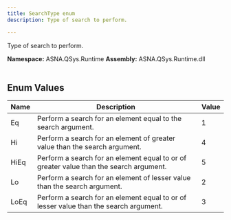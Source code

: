 ```yaml
---
title: SearchType enum
description: Type of search to perform.

---
```


Type of search to perform.

**Namespace:** ASNA.QSys.Runtime
**Assembly:** ASNA.QSys.Runtime.dll
<br>
<br>

## Enum Values

| Name | Description | Value
| --- | --- | --- 
| Eq | Perform a search for an element equal to the search argument. | 1 |
| Hi | Perform a search for an element of greater value than the search argument. | 4 |
| HiEq | Perform a search for an element equal to or of greater value than the search argument. | 5 |
| Lo | Perform a search for an element of lesser value than the search argument. | 2 |
| LoEq | Perform a search for an element equal to or of lesser value than the search argument. | 3 |
